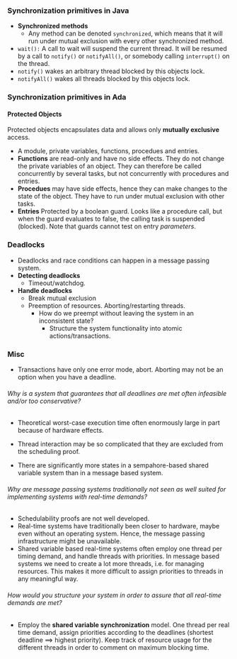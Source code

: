 ### Synchronization primitives in Java
* __Synchronized methods__
  * Any method can be denoted `synchronized`, which means that it will run under mutual exclusion with every other synchronized method.
* `wait():` A call to wait will suspend the current thread. It will be resumed by a call to `notify()` or `notifyAll()`, or somebody calling `interrupt()` on the thread.
* `notify()` wakes an arbitrary thread blocked by this objects lock.
* `notifyAll()` wakes all threads blocked by this objects lock.


### Synchronization primitives in Ada
#### __Protected Objects__
Protected objects encapsulates data and allows only **mutually exclusive** access.
  * A module, private variables, functions, procedues and entries.
  * __Functions__ are read-only and have no side effects. They do not change the private variables of an object. They can therefore be called concurrently by several tasks, but not concurrently with procedures and entries.
  * __Procedues__ may have side effects, hence they can make changes to the state of the object. They have to run under mutual exclusion with other tasks.
  * __Entries__ Protected by a boolean guard. Looks like a procedure call, but when the guard evaluates to false, the calling task is suspended (blocked). Note that guards cannot test on entry *parameters*.


### Deadlocks
* Deadlocks and race conditions can happen in a message passing system.
* **Detecting deadlocks**
  * Timeout/watchdog.
* **Handle deadlocks**
  * Break mutual exclusion
  * Preemption of resources. Aborting/restarting threads.
    * How do we preempt without leaving the system in an inconsistent state?
      * Structure the system functionality into atomic actions/transactions.

### Misc
* Transactions have only one error mode, abort. Aborting may not be an option when you have a deadline.

###### Why is a system that guarantees that all deadlines are met often infeasible and/or too conservative?
  * Theoretical worst-case execution time often enormously large in part because of hardware effects.
  * Thread interaction may be so complicated that they are excluded from the scheduling proof.

* There are significantly more states in a sempahore-based shared variable system than in a message based system.

###### Why are message passing systems traditionally not seen as well suited for implementing systems with real-time demands?
  * Schedulability proofs are not well developed.
  * Real-time systems have traditionally been closer to hardware, maybe even without an operating system. Hence, the message passing infrastructure might be unavailable.
  * Shared variable based real-time systems often employ one thread per timing demand, and handle threads with priorities. In message based systems we need to create a lot more threads, i.e. for managing resources. This makes it more difficult to assign priorities to threads in any meaningful way.

###### How would you structure your system in order to assure that all real-time demands are met?
* Employ the __shared variable synchronization__ model. One thread per real time demand, assign priorities according to the deadlines (shortest deadline ==> highest priority). Keep track of resource usage for the different threads in order to comment on maximum blocking time.
